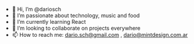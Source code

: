 - 👋 Hi, I’m @dariosch
- 👀 I’m passionate about technology, music and food
- 🌱 I’m currently learning React
- 💞️ I’m looking to collaborate on projects everywhere
- 📫 How to reach me: dario.sch@gmail.com , dario@mintdesign.com.ar

<!---
dariosch/dariosch is a ✨ special ✨ repository because its `README.md` (this file) appears on your GitHub profile.
You can click the Preview link to take a look at your changes.
--->
